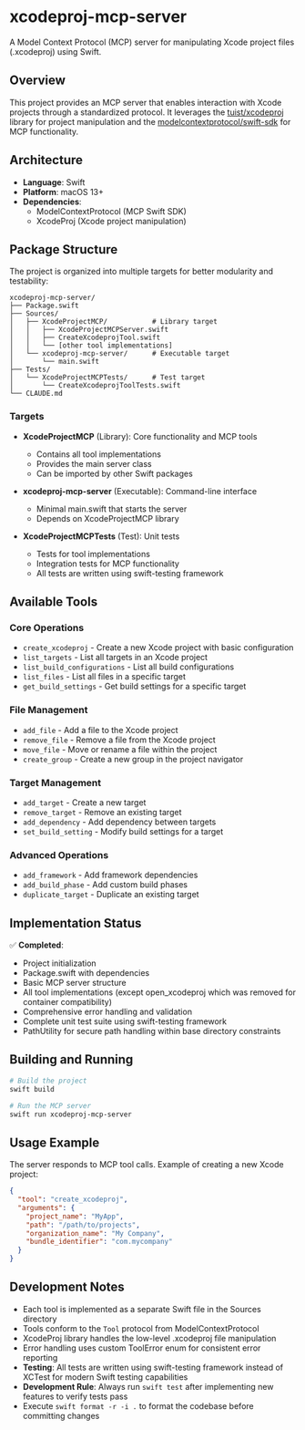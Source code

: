 # xcodeproj-mcp-server

A Model Context Protocol (MCP) server for manipulating Xcode project files (.xcodeproj) using Swift.

## Overview

This project provides an MCP server that enables interaction with Xcode projects through a standardized protocol. It leverages the [tuist/xcodeproj](https://github.com/tuist/xcodeproj) library for project manipulation and the [modelcontextprotocol/swift-sdk](https://github.com/modelcontextprotocol/swift-sdk) for MCP functionality.

## Architecture

- **Language**: Swift
- **Platform**: macOS 13+
- **Dependencies**:
  - ModelContextProtocol (MCP Swift SDK)
  - XcodeProj (Xcode project manipulation)

## Package Structure

The project is organized into multiple targets for better modularity and testability:

```
xcodeproj-mcp-server/
├── Package.swift
├── Sources/
│   ├── XcodeProjectMCP/           # Library target
│   │   ├── XcodeProjectMCPServer.swift
│   │   ├── CreateXcodeprojTool.swift
│   │   └── [other tool implementations]
│   └── xcodeproj-mcp-server/      # Executable target
│       └── main.swift
├── Tests/
│   └── XcodeProjectMCPTests/      # Test target
│       └── CreateXcodeprojToolTests.swift
└── CLAUDE.md
```

### Targets

- **XcodeProjectMCP** (Library): Core functionality and MCP tools
  - Contains all tool implementations
  - Provides the main server class
  - Can be imported by other Swift packages

- **xcodeproj-mcp-server** (Executable): Command-line interface
  - Minimal main.swift that starts the server
  - Depends on XcodeProjectMCP library

- **XcodeProjectMCPTests** (Test): Unit tests
  - Tests for tool implementations
  - Integration tests for MCP functionality
  - All tests are written using swift-testing framework

## Available Tools

### Core Operations
- `create_xcodeproj` - Create a new Xcode project with basic configuration
- `list_targets` - List all targets in an Xcode project
- `list_build_configurations` - List all build configurations
- `list_files` - List all files in a specific target
- `get_build_settings` - Get build settings for a specific target

### File Management
- `add_file` - Add a file to the Xcode project
- `remove_file` - Remove a file from the Xcode project
- `move_file` - Move or rename a file within the project
- `create_group` - Create a new group in the project navigator

### Target Management
- `add_target` - Create a new target
- `remove_target` - Remove an existing target
- `add_dependency` - Add dependency between targets
- `set_build_setting` - Modify build settings for a target

### Advanced Operations
- `add_framework` - Add framework dependencies
- `add_build_phase` - Add custom build phases
- `duplicate_target` - Duplicate an existing target

## Implementation Status

✅ **Completed**:
- Project initialization
- Package.swift with dependencies
- Basic MCP server structure
- All tool implementations (except open_xcodeproj which was removed for container compatibility)
- Comprehensive error handling and validation
- Complete unit test suite using swift-testing framework
- PathUtility for secure path handling within base directory constraints

## Building and Running

```bash
# Build the project
swift build

# Run the MCP server
swift run xcodeproj-mcp-server
```

## Usage Example

The server responds to MCP tool calls. Example of creating a new Xcode project:

```json
{
  "tool": "create_xcodeproj",
  "arguments": {
    "project_name": "MyApp",
    "path": "/path/to/projects",
    "organization_name": "My Company",
    "bundle_identifier": "com.mycompany"
  }
}
```

## Development Notes

- Each tool is implemented as a separate Swift file in the Sources directory
- Tools conform to the `Tool` protocol from ModelContextProtocol
- XcodeProj library handles the low-level .xcodeproj file manipulation
- Error handling uses custom ToolError enum for consistent error reporting
- **Testing**: All tests are written using swift-testing framework instead of XCTest for modern Swift testing capabilities
- **Development Rule**: Always run `swift test` after implementing new features to verify tests pass
- Execute `swift format -r -i .` to format the codebase before committing changes

